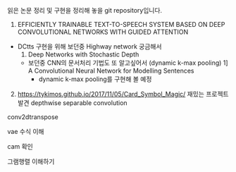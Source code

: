 읽은 논문 정리 및 구현을 정리해 놓을 git repository입니다.

1. EFFICIENTLY TRAINABLE TEXT-TO-SPEECH SYSTEM BASED ON DEEP CONVOLUTIONAL NETWORKS WITH GUIDED ATTENTION
- DCtts 구현을 위해 보던중 Highway network 궁금해서 
  1) Deep Networks with Stochastic Depth 
  - 보던중 CNN의 문서처리 기법도 또 알고싶어서 (dynamic k-max pooling)
    1] A Convolutional Neural Network for Modelling Sentences
    - dynamic k-max pooling를 구현해 볼 예정
2. https://tykimos.github.io/2017/11/05/Card_Symbol_Magic/ 재밌는 프로젝트 발견
depthwise separable convolution

conv2dtranspose

vae 수식 이해

cam 확인

그램행렬 이해하기
 
